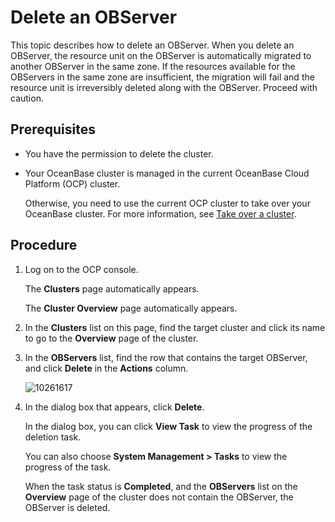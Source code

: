 Delete an OBServer
================================

This topic describes how to delete an OBServer. When you delete an OBServer, the resource unit on the OBServer is automatically migrated to another OBServer in the same zone. If the resources available for the OBServers in the same zone are insufficient, the migration will fail and the resource unit is irreversibly deleted along with the OBServer. Proceed with caution.

Prerequisites
-------------------------

* You have the permission to delete the cluster.

* Your OceanBase cluster is managed in the current OceanBase Cloud Platform (OCP) cluster.

   Otherwise, you need to use the current OCP cluster to take over your OceanBase cluster. For more information, see [Take over a cluster](../100.take-over-a-cluster.md).

Procedure
-------------------------

1. Log on to the OCP console.

   The **Clusters** page automatically appears.

   The **Cluster Overview** page automatically appears.

2. In the **Clusters** list on this page, find the target cluster and click its name to go to the **Overview** page of the cluster.

3. In the **OBServers** list, find the row that contains the target OBServer, and click **Delete** in the **Actions** column.

   ![10261617](https://obbusiness-private.oss-cn-shanghai.aliyuncs.com/doc/img/ocp/%E5%88%A0%E9%99%A4observer2.png)

4. In the dialog box that appears, click **Delete**.

   In the dialog box, you can click **View Task** to view the progress of the deletion task.

   You can also choose **System Management > Tasks** to view the progress of the task.

   When the task status is **Completed**, and the **OBServers** list on the **Overview** page of the cluster does not contain the OBServer, the OBServer is deleted.
